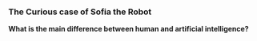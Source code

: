 ### The Curious case of Sofia the Robot

**What is the main difference between human and artificial intelligence?**

